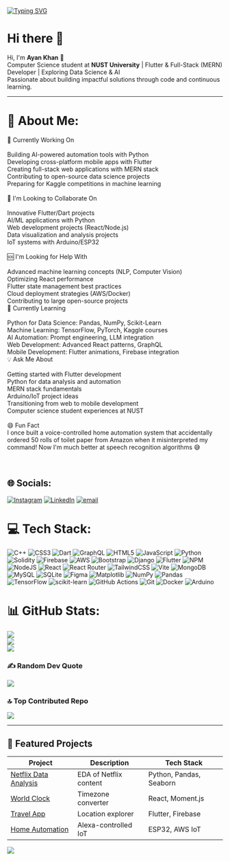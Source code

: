<a href="https://git.io/typing-svg">
  <img src="https://readme-typing-svg.demolab.com?font=Fira+Code&weight=600&pause=1000&color=00F71E&width=435&lines=Passionate+Full-Stack+Web+Developer;AI+Automation+Learner;Flutter+Developer;Python+%26+Data+Science+Enthusiast" alt="Typing SVG" />
</a>

# Hi there 👋

Hi, I'm **Ayan Khan** 👋  
Computer Science student at **NUST University** | Flutter & Full-Stack (MERN) Developer | Exploring Data Science & AI  
Passionate about building impactful solutions through code and continuous learning.

---
# 💫 About Me:
🚀 Currently Working On<br><br>Building AI-powered automation tools with Python<br>Developing cross-platform mobile apps with Flutter<br>Creating full-stack web applications with MERN stack<br>Contributing to open-source data science projects<br>Preparing for Kaggle competitions in machine learning<br><br>🤝 I'm Looking to Collaborate On<br><br>Innovative Flutter/Dart projects<br>AI/ML applications with Python<br>Web development projects (React/Node.js)<br>Data visualization and analysis projects<br>IoT systems with Arduino/ESP32<br><br>🆘 I'm Looking for Help With<br><br>Advanced machine learning concepts (NLP, Computer Vision)<br>Optimizing React performance<br>Flutter state management best practices<br>Cloud deployment strategies (AWS/Docker)<br>Contributing to large open-source projects<br>🧠 Currently Learning<br><br>Python for Data Science: Pandas, NumPy, Scikit-Learn<br>Machine Learning: TensorFlow, PyTorch, Kaggle courses<br>AI Automation: Prompt engineering, LLM integration<br>Web Development: Advanced React patterns, GraphQL<br>Mobile Development: Flutter animations, Firebase integration<br>💡 Ask Me About<br><br>Getting started with Flutter development<br>Python for data analysis and automation<br>MERN stack fundamentals<br>Arduino/IoT project ideas<br>Transitioning from web to mobile development<br>Computer science student experiences at NUST<br><br>😄 Fun Fact<br>I once built a voice-controlled home automation system that accidentally ordered 50 rolls of toilet paper from Amazon when it misinterpreted my command! Now I'm much better at speech recognition algorithms 😅<br><br><br>

## 🌐 Socials:
[![Instagram](https://img.shields.io/badge/Instagram-%23E4405F.svg?logo=Instagram&logoColor=white)](https://instagram.com/ayxn00._) [![LinkedIn](https://img.shields.io/badge/LinkedIn-%230077B5.svg?logo=linkedin&logoColor=white)](https://linkedin.com/in/ayan-khan-374571317) [![email](https://img.shields.io/badge/Email-D14836?logo=gmail&logoColor=white)](mailto:ayaanhassan.khan@gmail.com) 

# 💻 Tech Stack:
![C++](https://img.shields.io/badge/c++-%2300599C.svg?style=plastic&logo=c%2B%2B&logoColor=white) ![CSS3](https://img.shields.io/badge/css3-%231572B6.svg?style=plastic&logo=css3&logoColor=white) ![Dart](https://img.shields.io/badge/dart-%230175C2.svg?style=plastic&logo=dart&logoColor=white) ![GraphQL](https://img.shields.io/badge/-GraphQL-E10098?style=plastic&logo=graphql&logoColor=white) ![HTML5](https://img.shields.io/badge/html5-%23E34F26.svg?style=plastic&logo=html5&logoColor=white) ![JavaScript](https://img.shields.io/badge/javascript-%23323330.svg?style=plastic&logo=javascript&logoColor=%23F7DF1E) ![Python](https://img.shields.io/badge/python-3670A0?style=plastic&logo=python&logoColor=ffdd54) ![Solidity](https://img.shields.io/badge/Solidity-%23363636.svg?style=plastic&logo=solidity&logoColor=white) ![Firebase](https://img.shields.io/badge/firebase-%23039BE5.svg?style=plastic&logo=firebase) ![AWS](https://img.shields.io/badge/AWS-%23FF9900.svg?style=plastic&logo=amazon-aws&logoColor=white) ![Bootstrap](https://img.shields.io/badge/bootstrap-%238511FA.svg?style=plastic&logo=bootstrap&logoColor=white) ![Django](https://img.shields.io/badge/django-%23092E20.svg?style=plastic&logo=django&logoColor=white) ![Flutter](https://img.shields.io/badge/Flutter-%2302569B.svg?style=plastic&logo=Flutter&logoColor=white) ![NPM](https://img.shields.io/badge/NPM-%23CB3837.svg?style=plastic&logo=npm&logoColor=white) ![NodeJS](https://img.shields.io/badge/node.js-6DA55F?style=plastic&logo=node.js&logoColor=white) ![React](https://img.shields.io/badge/react-%2320232a.svg?style=plastic&logo=react&logoColor=%2361DAFB) ![React Router](https://img.shields.io/badge/React_Router-CA4245?style=plastic&logo=react-router&logoColor=white) ![TailwindCSS](https://img.shields.io/badge/tailwindcss-%2338B2AC.svg?style=plastic&logo=tailwind-css&logoColor=white) ![Vite](https://img.shields.io/badge/vite-%23646CFF.svg?style=plastic&logo=vite&logoColor=white) ![MongoDB](https://img.shields.io/badge/MongoDB-%234ea94b.svg?style=plastic&logo=mongodb&logoColor=white) ![MySQL](https://img.shields.io/badge/mysql-4479A1.svg?style=plastic&logo=mysql&logoColor=white) ![SQLite](https://img.shields.io/badge/sqlite-%2307405e.svg?style=plastic&logo=sqlite&logoColor=white) ![Figma](https://img.shields.io/badge/figma-%23F24E1E.svg?style=plastic&logo=figma&logoColor=white) ![Matplotlib](https://img.shields.io/badge/Matplotlib-%23ffffff.svg?style=plastic&logo=Matplotlib&logoColor=black) ![NumPy](https://img.shields.io/badge/numpy-%23013243.svg?style=plastic&logo=numpy&logoColor=white) ![Pandas](https://img.shields.io/badge/pandas-%23150458.svg?style=plastic&logo=pandas&logoColor=white) ![TensorFlow](https://img.shields.io/badge/TensorFlow-%23FF6F00.svg?style=plastic&logo=TensorFlow&logoColor=white) ![scikit-learn](https://img.shields.io/badge/scikit--learn-%23F7931E.svg?style=plastic&logo=scikit-learn&logoColor=white) ![GitHub Actions](https://img.shields.io/badge/github%20actions-%232671E5.svg?style=plastic&logo=githubactions&logoColor=white) ![Git](https://img.shields.io/badge/git-%23F05033.svg?style=plastic&logo=git&logoColor=white) ![Docker](https://img.shields.io/badge/docker-%230db7ed.svg?style=plastic&logo=docker&logoColor=white) ![Arduino](https://img.shields.io/badge/-Arduino-00979D?style=plastic&logo=Arduino&logoColor=white)

# 📊 GitHub Stats:
![](https://github-readme-stats.vercel.app/api?username=Ayankhann00&theme=tokyonight&hide_border=false&include_all_commits=true&count_private=false)<br/>
![](https://nirzak-streak-stats.vercel.app/?user=Ayankhann00&theme=tokyonight&hide_border=false)<br/>
![](https://github-readme-stats.vercel.app/api/top-langs/?username=Ayankhann00&theme=tokyonight&hide_border=false&include_all_commits=true&count_private=false&layout=compact)

### ✍️ Random Dev Quote
![](https://quotes-github-readme.vercel.app/api?type=horizontal&theme=merko)

### 🔝 Top Contributed Repo
![](https://github-contributor-stats.vercel.app/api?username=Ayankhann00&limit=5&theme=highcontrast&combine_all_yearly_contributions=true)

---

## 🚀 Featured Projects

| Project | Description | Tech Stack |
|---------|-------------|------------|
| [Netflix Data Analysis](https://github.com/Ayankhann00/Data-Capstone-Project-2) | EDA of Netflix content | Python, Pandas, Seaborn |
| [World Clock](https://github.com/Ayankhann00/world-clock-project) | Timezone converter | React, Moment.js |
| [Travel App](https://github.com/Ayankhann00/travel-app) | Location explorer | Flutter, Firebase |
| [Home Automation](https://github.com/Ayankhann00/home-automation-system) | Alexa-controlled IoT | ESP32, AWS IoT |

[![](https://visitcount.itsvg.in/api?id=Ayankhann00&icon=10&color=2)](https://visitcount.itsvg.in)

<!-- Proudly created with GPRM ( https://gprm.itsvg.in ) -->

